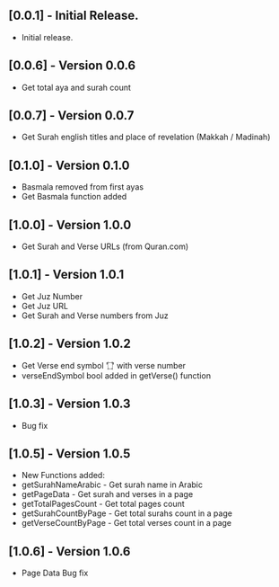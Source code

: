 ## [0.0.1] - Initial Release.

* Initial release.

## [0.0.6] - Version 0.0.6

* Get total aya and surah count

## [0.0.7] - Version 0.0.7

* Get Surah english titles and place of revelation (Makkah / Madinah)

## [0.1.0] - Version 0.1.0

* Basmala removed from first ayas
* Get Basmala function added

## [1.0.0] - Version 1.0.0

* Get Surah and Verse URLs (from Quran.com)

## [1.0.1] - Version 1.0.1

* Get Juz Number
* Get Juz URL
* Get Surah and Verse numbers from Juz

## [1.0.2] - Version 1.0.2

* Get Verse end symbol '۝' with verse number
* verseEndSymbol bool added in getVerse() function

## [1.0.3] - Version 1.0.3

* Bug fix

## [1.0.5] - Version 1.0.5

* New Functions added:
* getSurahNameArabic - Get surah name in Arabic 
* getPageData - Get surah and verses in a page
* getTotalPagesCount - Get total pages count
* getSurahCountByPage - Get total surahs count in a page
* getVerseCountByPage - Get total verses count in a page

## [1.0.6] - Version 1.0.6

* Page Data Bug fix